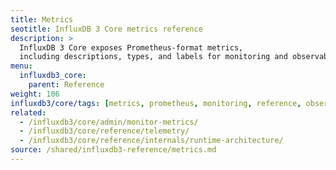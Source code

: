 ```yaml
---
title: Metrics
seotitle: InfluxDB 3 Core metrics reference
description: >
  InfluxDB 3 Core exposes Prometheus-format metrics,
  including descriptions, types, and labels for monitoring and observability.
menu:
  influxdb3_core:
    parent: Reference
weight: 106
influxdb3/core/tags: [metrics, prometheus, monitoring, reference, observability]
related:
  - /influxdb3/core/admin/monitor-metrics/
  - /influxdb3/core/reference/telemetry/
  - /influxdb3/core/reference/internals/runtime-architecture/
source: /shared/influxdb3-reference/metrics.md
---
```


<!--
The content of this file is located at
//SOURCE - content/shared/influxdb3-reference/metrics.md
-->